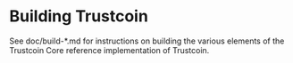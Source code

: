 Building Trustcoin
================

See doc/build-*.md for instructions on building the various
elements of the Trustcoin Core reference implementation of Trustcoin.
